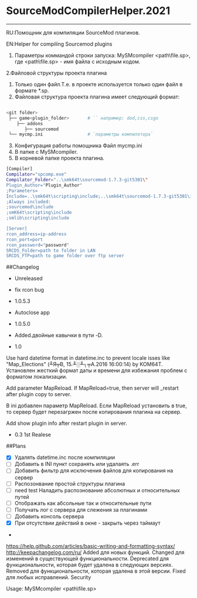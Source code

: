 # SourceModCompilerHelper.2021
---
RU:Помощник для компиляции SourceMod плагинов. 

EN:Helper for compiling Sourcemod plugins

1. Параметры коммандой строки запуска:
MySMcompiler <path\file.sp>, где <path\file.sp> - имя файла с исходным кодом. 

2.Файловой структуры проекта плагина
1. Только один файл.Т.е. в проекте используется только один файл в формате *.sp.
2. Файловая структура проекта плагина имеет следующий формат:
```sh

<git folder> 
 ├── game<plugin_folder>       # `` например: dod,css,csgo
    ├── addons
       ├── sourcemod
 └── mycmp.ini                 # `параметры компилятора`
```

3. Конфигурация работы помощника
Файл mycmp.ini 
1. В папке с MySMcompiler.
2. В корневой папке проекта плагина.
```sh
[Compiler]
Compilator="spcomp.exe" 
Compilator_Folder="..\smk64t\sourcemod-1.7.3-git5301\"
Plugin_Author="Plugin_Author"
;Parameters=
Include=..\smk64t\scripting\include;..\smk64t\sourcemod-1.7.3-git5301\include;..\smk64t\smlib\scripting\include;
;Always included:
;sourcemod\include 
;smK64t\scripting\include
;smlib\scripting\include

[Server]
rcon_address=ip-address
rcon_port=port
rcon_password="password"
SRCDS_Folder=path to folder in LAN
SRCDS_FTP=path to game folder over ftp server
```



##Changelog 
* Unreleased 
- fix rcon bug
* 1.0.5.3  
-  Autoclose app 
* 1.0.5.0  
 - Added.двойные кавычки в пути -D.  
* 1.0

Use hard datetime format in datetime.inc to prevent locale isses  like "Map_Elections" (╨Я╤В, 15.╨░╨┐╤А.2016 16:00:14) by KOM64T. 
Установлен жесткий формат даты и времени для избежания проблем с форматом локализации.

Add parameter MapReload. If MapReload=true, then server will _restart after plugin copy to server. 

В ini добавлен параметр MapReload. Если MapReload установить в true, то сервер будет перезагржен после копирования плагина на сервер.  

Add show plugin info after restart plugin in server.

* 0.3 1st Realese


##Plans

- [x] Удалять datetime.inc после компиляции
- [ ] Добавить в INI пункт сохранять или удалаять .err
- [ ] Добавить фильтр для исключения файлов для копирования на сервер
- [ ] Распозонвание простой структуры плагина
- [ ] need test  Наладить распознование абсолютных и относительных путей 
- [ ] Отображать как абсольные так и относительные пути
- [ ] Получать лог с сервера для слежения за плагинами 
- [ ] Добавить консоль сервера
- [x] При отсутствии действий в окне - закрыть через таймаут
- 


 
https://help.github.com/articles/basic-writing-and-formatting-syntax/
http://keepachangelog.com/ru/
Added для новых функций.
Changed для изменений в существующей функциональности.
Deprecated для функциональности, которая будет удалена в следующих версиях.
Removed для функциональности, которая удалена в этой версии.
Fixed для любых исправлений.
Security 

Usage: MySMcompiler <path\file.sp>
